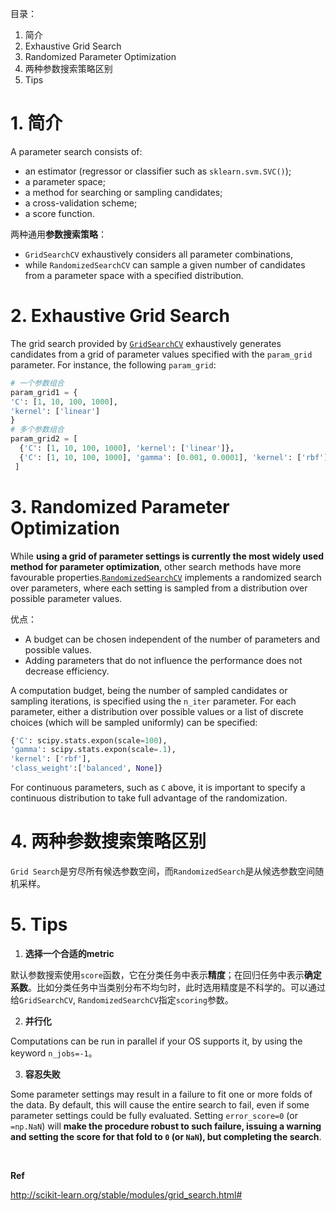 目录：

1. 简介
2. Exhaustive Grid Search
3. Randomized Parameter Optimization
4. 两种参数搜索策略区别
5. Tips

# 1. 简介
A parameter search consists of:
- an estimator (regressor or classifier such as `sklearn.svm.SVC()`);
- a parameter space;
- a method for searching or sampling candidates;
- a cross-validation scheme;
- a score function.

两种通用**参数搜索策略**：

- `GridSearchCV` exhaustively considers all parameter combinations, 
- while `RandomizedSearchCV` can sample a given number of candidates from a parameter space with a specified distribution. 

# 2. Exhaustive Grid Search
The grid search provided by [`GridSearchCV`](http://scikit-learn.org/stable/modules/generated/sklearn.model_selection.GridSearchCV.html#sklearn.model_selection.GridSearchCV) exhaustively generates candidates from a grid of parameter values specified with the `param_grid` parameter. For instance, the following `param_grid`:
```python
# 一个参数组合
param_grid1 = {
'C': [1, 10, 100, 1000], 
'kernel': ['linear']
}
# 多个参数组合
param_grid2 = [
  {'C': [1, 10, 100, 1000], 'kernel': ['linear']},
  {'C': [1, 10, 100, 1000], 'gamma': [0.001, 0.0001], 'kernel': ['rbf']},
 ]
```

# 3. Randomized Parameter Optimization
While **using a grid of parameter settings is currently the most widely used method for parameter optimization**, other search methods have more favourable properties.[`RandomizedSearchCV`](http://scikit-learn.org/stable/modules/generated/sklearn.model_selection.RandomizedSearchCV.html#sklearn.model_selection.RandomizedSearchCV) implements a randomized search over parameters, where each setting is sampled from a distribution over possible parameter values.

优点：

- A budget can be chosen independent of the number of parameters and possible values.
- Adding parameters that do not influence the performance does not decrease efficiency.

A computation budget, being the number of sampled candidates or sampling iterations, is specified using the `n_iter` parameter. For each parameter, either a distribution over possible values or a list of discrete choices (which will be sampled uniformly) can be specified:
```python
{'C': scipy.stats.expon(scale=100),
'gamma': scipy.stats.expon(scale=.1),
'kernel': ['rbf'],
'class_weight':['balanced', None]}
```

For continuous parameters, such as `C` above, it is important to specify a continuous distribution to take full advantage of the randomization.

# 4. 两种参数搜索策略区别
`Grid Search`是穷尽所有候选参数空间，而`RandomizedSearch`是从候选参数空间随机采样。

# 5. Tips

1. **选择一个合适的metric**

默认参数搜索使用`score`函数，它在分类任务中表示**精度**；在回归任务中表示**确定系数**。比如分类任务中当类别分布不均匀时，此时选用精度是不科学的。可以通过给`GridSearchCV`, `RandomizedSearchCV`指定`scoring`参数。

2. **并行化**

Computations can be run in parallel if your OS supports it, by using the keyword `n_jobs=-1`。

3. **容忍失败**

Some parameter settings may result in a failure to fit one or more folds of the data. By default, this will cause the entire search to fail, even if some parameter settings could be fully evaluated. Setting `error_score=0` (or `=np.NaN`) will **make the procedure robust to such failure, issuing a warning and setting the score for that fold to `0` (or `NaN`), but completing the search**.

<br>

**Ref**

http://scikit-learn.org/stable/modules/grid_search.html#
